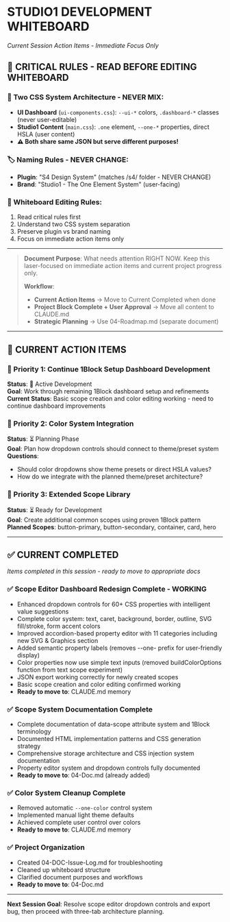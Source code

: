 # STUDIO1 DEVELOPMENT WHITEBOARD

*Current Session Action Items - Immediate Focus Only*

## 🚨 **CRITICAL RULES - READ BEFORE EDITING WHITEBOARD**

### **🔧 Two CSS System Architecture - NEVER MIX:**
- **UI Dashboard** (`ui-components.css`): `--ui-*` colors, `.dashboard-*` classes (never user-editable)
- **Studio1 Content** (`main.css`): `.one` element, `--one-*` properties, direct HSLA (user content)
- **⚠️ Both share same JSON but serve different purposes!**

### **🏷️ Naming Rules - NEVER CHANGE:**
- **Plugin**: "S4 Design System" (matches /s4/ folder - NEVER CHANGE)
- **Brand**: "Studio1 - The One Element System" (user-facing)

### **📝 Whiteboard Editing Rules:**
1. Read critical rules first
2. Understand two CSS system separation
3. Preserve plugin vs brand naming
4. Focus on immediate action items only

---

> **Document Purpose**: What needs attention RIGHT NOW. Keep this laser-focused on immediate action items and current project progress only.
> 
> **Workflow**: 
> - **Current Action Items** → Move to Current Completed when done
> - **Project Block Complete + User Approval** → Move all content to CLAUDE.md
> - **Strategic Planning** → Use 04-Roadmap.md (separate document)

---

## 🚨 **CURRENT ACTION ITEMS** 

### **🎯 Priority 1: Continue 1Block Setup Dashboard Development**
**Status**: 🔄 Active Development  
**Goal**: Work through remaining 1Block dashboard setup and refinements
**Current Status**: Basic scope creation and color editing working - need to continue dashboard improvements

### **🎯 Priority 2: Color System Integration**
**Status**: ⏳ Planning Phase  
**Goal**: Plan how dropdown controls should connect to theme/preset system
**Questions**: 
- Should color dropdowns show theme presets or direct HSLA values?
- How do we integrate with the planned theme/preset architecture?

### **🎯 Priority 3: Extended Scope Library**
**Status**: ⏳ Ready for Development  
**Goal**: Create additional common scopes using proven 1Block pattern
**Planned Scopes**: button-primary, button-secondary, container, card, hero

---

## ✅ **CURRENT COMPLETED**

*Items completed in this session - ready to move to appropriate docs*

### **✅ Scope Editor Dashboard Redesign Complete - WORKING**
- Enhanced dropdown controls for 60+ CSS properties with intelligent value suggestions
- Complete color system: text, caret, background, border, outline, SVG fill/stroke, form accent colors
- Improved accordion-based property editor with 11 categories including new SVG & Graphics section
- Added semantic property labels (removes --one- prefix for user-friendly display)
- Color properties now use simple text inputs (removed buildColorOptions function from text scope experiment)
- JSON export working correctly for newly created scopes
- Basic scope creation and color editing confirmed working
- **Ready to move to**: CLAUDE.md memory

### **✅ Scope System Documentation Complete**
- Complete documentation of data-scope attribute system and 1Block terminology
- Documented HTML implementation patterns and CSS generation strategy
- Comprehensive storage architecture and CSS injection system documentation
- Property editor system and dropdown controls fully documented
- **Ready to move to**: 04-Doc.md (already added)

### **✅ Color System Cleanup Complete**
- Removed automatic `--one-color` control system
- Implemented manual light theme defaults  
- Achieved complete user control over colors
- **Ready to move to**: CLAUDE.md memory

### **✅ Project Organization**
- Created 04-DOC-Issue-Log.md for troubleshooting
- Cleaned up whiteboard structure
- Clarified document purposes and workflows
- **Ready to move to**: 04-Doc.md

---

**Next Session Goal**: Resolve scope editor dropdown controls and export bug, then proceed with three-tab architecture planning.